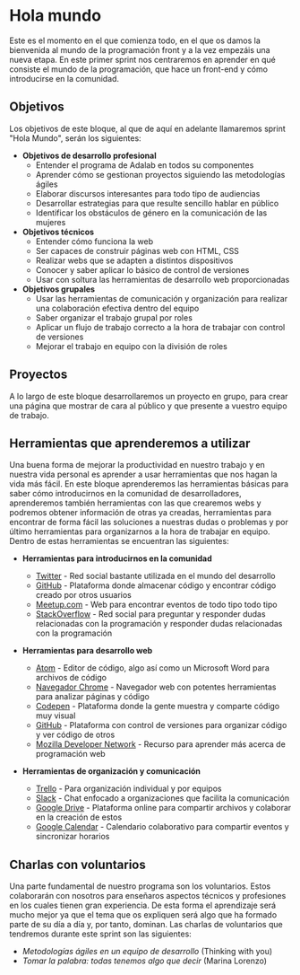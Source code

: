 # Hola mundo

Este es el momento en el que comienza todo, en el que os damos la bienvenida al mundo de la programación front y a la vez empezáis una nueva etapa. En este primer sprint nos centraremos en aprender en qué consiste el mundo de la programación, que hace un front-end y cómo introducirse en la comunidad.

## Objetivos

Los objetivos de este bloque, al que de aquí en adelante llamaremos sprint "Hola Mundo", serán los siguientes:

- **Objetivos de desarrollo profesional**
	- Entender el programa de Adalab en todos su componentes
	- Aprender cómo se gestionan proyectos siguiendo las metodologías ágiles
	- Elaborar discursos interesantes para todo tipo de audiencias
	- Desarrollar estrategias para que resulte sencillo hablar en público
	- Identificar los obstáculos de género en la comunicación de las mujeres
- **Objetivos técnicos**
	- Entender cómo funciona la web
	- Ser capaces de construir páginas web con HTML, CSS
	- Realizar webs que se adapten a distintos dispositivos
	- Conocer y saber aplicar lo básico de control de versiones
	- Usar con soltura las herramientas de desarrollo web proporcionadas
- **Objetivos grupales**
	- Usar las herramientas de comunicación y organización para realizar una colaboración efectiva dentro del equipo
	- Saber organizar el trabajo grupal por roles
	- Aplicar un flujo de trabajo correcto a la hora de trabajar con control de versiones
	- Mejorar el trabajo en equipo con la división de roles



## Proyectos

A lo largo de este bloque desarrollaremos un proyecto en grupo, para crear una página que mostrar de cara al público y que presente a vuestro equipo de trabajo.

## Herramientas que aprenderemos a utilizar

Una buena forma de mejorar la productividad en nuestro trabajo y en nuestra vida personal es aprender a usar herramientas que nos hagan la vida más fácil. En este bloque aprenderemos las herramientas básicas para saber cómo introducirnos en la comunidad de desarrolladores, aprenderemos también herramientas con las que crearemos webs y podremos obtener información de otras ya creadas, herramientas para encontrar de forma fácil las soluciones a nuestras dudas o problemas y por último herramientas para organizarnos a la hora de trabajar en equipo. Dentro de estas herramientas se encuentran las siguientes:

- **Herramientas para introducirnos en la comunidad**
	- [Twitter](https://twitter.com) - Red social bastante utilizada en el mundo del desarrollo
	- [GitHub](https://github.com) - Plataforma donde almacenar código y encontrar código creado por otros usuarios
	- [Meetup.com](https://www.meetup.com) - Web para encontrar eventos de todo tipo todo tipo
	- [StackOverflow](https://stackoverflow.com) - Red social para preguntar y responder dudas relacionadas con la programación y responder dudas relacionadas con la programación

- **Herramientas para desarrollo web**
	- [Atom](https://atom.io) - Editor de código, algo así como un Microsoft Word para archivos de código
	- [Navegador Chrome](https://www.google.com/chrome/) - Navegador web con potentes herramientas para analizar páginas y código
	- [Codepen](https://codepen.io) - Plataforma donde la gente muestra y comparte código muy visual
	- [GitHub](https://github.com) - Plataforma con control de versiones para organizar código y ver código de otros
	- [Mozilla Developer Network](https://developer.mozilla.org/es/) - Recurso para aprender más acerca de programación web

- **Herramientas de organización y comunicación**
	- [Trello](https://trello.com) - Para organización individual y por equipos
	- [Slack](https://slack.com/intl/es-es) - Chat enfocado a organizaciones que facilita la comunicación
	- [Google Drive](https://drive.google.com) - Plataforma online para compartir archivos y colaborar en la creación de estos
	- [Google Calendar](https://calendar.google.com) - Calendario colaborativo para compartir eventos y sincronizar horarios

## Charlas con voluntarios

Una parte fundamental de nuestro programa son los voluntarios. Estos colaborarán con nosotros para enseñaros aspectos técnicos y profesiones en los cuales tienen gran experiencia. De esta forma el aprendizaje será mucho mejor ya que el tema que os expliquen será algo que ha formado parte de su día a día y, por tanto, dominan.
Las charlas de voluntarios que tendremos durante este sprint son las siguientes:
- *Metodologías ágiles en un equipo de desarrollo* (Thinking with you)
- *Tomar la palabra: todas tenemos algo que decir* (Marina Lorenzo)
